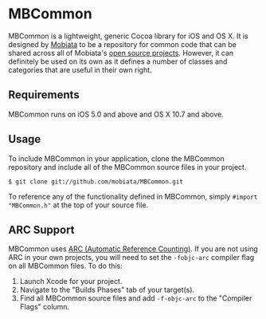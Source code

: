 # MBCommon

MBCommon is a lightweight, generic Cocoa library for iOS and OS X. It is designed by [Mobiata][Mobiata] to be a repository for common code that can be shared across all of Mobiata's [open source projects][projects]. However, it can definitely be used on its own as it defines a number of classes and categories that are useful in their own right.

## Requirements

MBCommon runs on iOS 5.0 and above and OS X 10.7 and above.

## Usage

To include MBCommon in your application, clone the MBCommon repository and include all of the MBCommon source files in your project.

    $ git clone git://github.com/mobiata/MBCommon.git

To reference any of the functionality defined in MBCommon, simply `#import "MBCommon.h"` at the top of your source file.

## ARC Support

MBCommon uses [ARC (Automatic Reference Counting)][ARC]. If you are not using ARC in your own projects, you will need to set the `-fobjc-arc` compiler flag on all MBCommon files. To do this:

1. Launch Xcode for your project.
2. Navigate to the "Builds Phases" tab of your target(s).
3. Find all MBCommon source files and add `-f-objc-arc` to the "Compiler Flags" column.

[mobiata]: http://www.mobiata.com/
[projects]: https://github.com/mobiata/
[ARC]: http://clang.llvm.org/docs/AutomaticReferenceCounting.html
